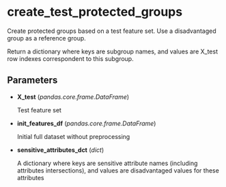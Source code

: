 # create_test_protected_groups

Create protected groups based on a test feature set. Use a disadvantaged group as a reference group.

Return a dictionary where keys are subgroup names, and values are X_test row indexes correspondent to this subgroup.

## Parameters

- **X_test** (*pandas.core.frame.DataFrame*)

    Test feature set

- **init_features_df** (*pandas.core.frame.DataFrame*)

    Initial full dataset without preprocessing

- **sensitive_attributes_dct** (*dict*)

    A dictionary where keys are sensitive attribute names (including attributes intersections),  and values are disadvantaged values for these attributes




